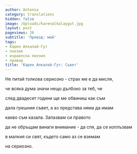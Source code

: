 ```yaml
---
author: Antonia
category: translations
hidden: false
image: /Uploads/karenalkalaygut.jpg
layout: post
pageviews: 26
subtitle: 'Превод: мой'
tags:
- Карен Алкалай-Гут
- поезия
- израелска поезия
- превод
title: 'Карен Алкалай-Гут: Съвет'
---
```


Не питай толкова сериозно - страх ме е да мисля,

че всяка дума значи нещо дълбоко за теб, че

след двадесет години ще ме обвиниш как съм

дала грешния съвет, а аз представа няма да имам

какво съм казала. Запазвам си правото

да не обръщам винаги внимание - да спя, да се изплъзвам

в малкия си свят, където само аз се вземам

на сериозно.